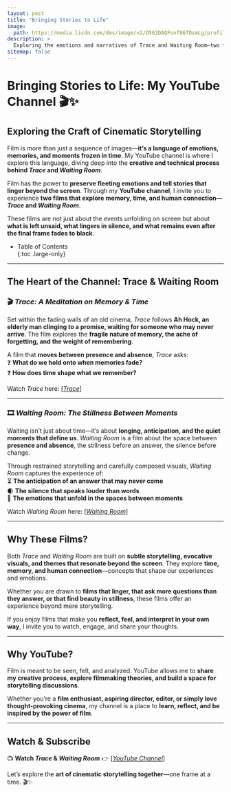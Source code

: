 ```yaml
---
layout: post
title: "Bringing Stories to Life"
image: 
  path: https://media.licdn.com/dms/image/v2/D562DAQFonf86TDsmLg/profile-treasury-image-shrink_800_800/profile-treasury-image-shrink_800_800/0/1738774687780?e=1739379600&v=beta&t=9VgeRdoGCbo91cvM7edd4nVy1S5vpjnBcJqo2wqUKII
description: >
  Exploring the emotions and narratives of Trace and Waiting Room—two films that reflect on time, memory, and human connection.
sitemap: false
---
```


<!-- Version 9 is the most complete version of Hydejack yet.
{:.lead} -->

# **Bringing Stories to Life: My YouTube Channel** 🎬✨  
## Exploring the Craft of Cinematic Storytelling  

Film is more than just a sequence of images—**it’s a language of emotions, memories, and moments frozen in time**. My YouTube channel is where I explore this language, diving deep into the **creative and technical process behind *Trace* and *Waiting Room***.  

Film has the power to **preserve fleeting emotions and tell stories that linger beyond the screen**. Through my **YouTube channel**, I invite you to experience **two films that explore memory, time, and human connection—*Trace* and *Waiting Room***.  

These films are not just about the events unfolding on screen but about **what is left unsaid, what lingers in silence, and what remains even after the final frame fades to black**.  

- Table of Contents  
{:toc .large-only}

---

## **The Heart of the Channel: Trace & Waiting Room**  

### 🎬 *Trace: A Meditation on Memory & Time*  
Set within the fading walls of an old cinema, *Trace* follows **Ah Hock, an elderly man clinging to a promise, waiting for someone who may never arrive**. The film explores the **fragile nature of memory, the ache of forgetting, and the weight of remembering**.  

A film that **moves between presence and absence**, *Trace* asks:  
❓ **What do we hold onto when memories fade?**  
❓ **How does time shape what we remember?** 

Watch *Trace* here: [<a href="https://www.youtube.com/watch?v=VgzobnepkV4&list=PLmyLsh61IFdzxcEls917HZ3Wkfty_bobA&index=1">*Trace*</a>]   

---

### 🎞 *Waiting Room: The Stillness Between Moments*  
Waiting isn’t just about time—it’s about **longing, anticipation, and the quiet moments that define us**. *Waiting Room* is a film about the space between **presence and absence**, the stillness before an answer, the silence before change.  

Through restrained storytelling and carefully composed visuals, *Waiting Room* captures the experience of:  
⏳ **The anticipation of an answer that may never come**  
🌒 **The silence that speaks louder than words**  
💭 **The emotions that unfold in the spaces between moments** 

Watch *Waiting Room* here: [<a href="https://www.youtube.com/watch?v=NivWrGfiqKA&list=PLmyLsh61IFdzxcEls917HZ3Wkfty_bobA&index=2">*Waiting Room*</a>]  

---

## **Why These Films?**  

Both *Trace* and *Waiting Room* are built on **subtle storytelling, evocative visuals, and themes that resonate beyond the screen**. They explore **time, memory, and human connection**—concepts that shape our experiences and emotions.  

Whether you are drawn to **films that linger, that ask more questions than they answer, or that find beauty in stillness**, these films offer an experience beyond mere storytelling.  

If you enjoy films that make you **reflect, feel, and interpret in your own way**, I invite you to watch, engage, and share your thoughts.   

---

## **Why YouTube?**  

Film is meant to be seen, felt, and analyzed. YouTube allows me to **share my creative process, explore filmmaking theories, and build a space for storytelling discussions**.  

Whether you’re a **film enthusiast, aspiring director, editor, or simply love thought-provoking cinema**, my channel is a place to **learn, reflect, and be inspired by the power of film**.  

---

## **Watch & Subscribe**   

📺 **Watch *Trace* & *Waiting Room*** 👉 [<a href="https://www.youtube.com/watch?v=VgzobnepkV4&list=PLmyLsh61IFdzxcEls917HZ3Wkfty_bobA&index=1">*YouTube Channel*</a>]  

Let’s explore the **art of cinematic storytelling together**—one frame at a time. 🎬✨


